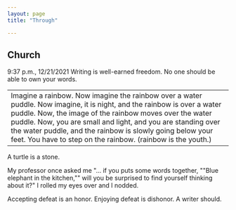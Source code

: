 ```yaml
---
layout: page
title: "Through"

---
```


## Church

9:37 p.m., 12/21/2021
Writing is well-earned freedom. No one should be able to own your words.

<table>
  <tr>
    <td> Imagine a rainbow. Now imagine the rainbow over a water puddle. Now imagine, it is night, and the rainbow is over a water puddle. Now, the image of the rainbow moves
over the water puddle. Now, you are small and light, and you are standing over the water puddle, and the rainbow is slowly going below your feet. You have to step on the rainbow.
(rainbow is the youth.)
      </td>
            </table>

A turtle is a stone.

My professor once asked me "... if you puts some words together, ""Blue elephant in the kitchen,"" will you be surprised to find yourself thinking about it?" I rolled my eyes over 
and I nodded. 

Accepting defeat is an honor. Enjoying defeat is dishonor. A writer should. 
